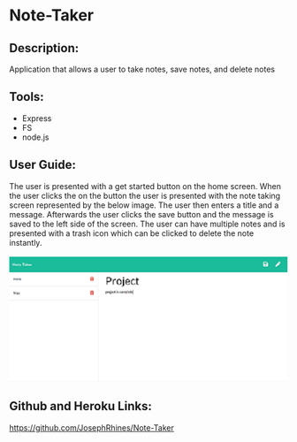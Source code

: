 # Note-Taker

## Description:
Application that allows a user to take notes, save notes, and delete notes

## Tools:
* Express
* FS
* node.js


## User Guide:
The user is presented with a get started button on the home screen. When the user clicks the on the button
the user is presented with the note taking screen represented by the below image. The user then enters a title and a message.
Afterwards the user clicks the save button and the message is saved to the left side of the screen. The user can have multiple
notes and is presented with a trash icon which can be clicked to delete the note instantly.
<br>
<br>
<img src="./Develop/images/note.jpeg">
<br>

## Github and Heroku Links:

https://github.com/JosephRhines/Note-Taker


